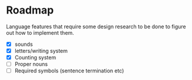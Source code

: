 # Roadmap

Language features that require some design research to be done to figure out how to implement them.

- [x] sounds
- [x] letters/writing system
- [x] Counting system
- [ ] Proper nouns
- [ ] Required symbols (sentence termination etc)
